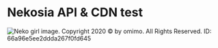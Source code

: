 # Nekosia API & CDN test
![Neko girl image. Copyright 2020 © by omimo. All Rights Reserved. ID: 66a96e5ee2ddda267f0fd645](images/brave_OVQUejGseyOV.png)
